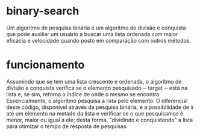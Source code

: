 # binary-search
Um algoritmo de pesquisa binária é um algoritmo de divisão e conquista que pode auxiliar um usuário a buscar uma lista ordenada com maior eficácia e velocidade quando posto em comparação com outros métodos.
# funcionamento
Assumindo que se tem uma lista crescente e ordenada, o algoritmo de divisão e conquista verifica se o elemento pesquisado ─ target ─ está na lista e, se sim, retorna o índice de onde o mesmo se encontra. Essencialmente, o algoritmo pesquisa a lista pelo elemento. O diferencial deste código, disponível através da pesquisa binária, é a possibilidade de ir até um elemento na metade da lista e verificar se o que pesquisamos é menor, maior ou igual a ele; desta forma, "dividindo e conquistando" a lista para otimizar o tempo de resposta de pesquisas.
